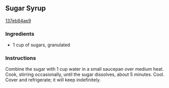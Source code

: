 ## Sugar Syrup

[137eb84ae9](http://www.epicurious.com/recipes/food/views/sugar-syrup-386498)

### Ingredients

 - 1 cup of sugars, granulated

### Instructions

Combine the sugar with 1 cup water in a small saucepan over medium heat. Cook, stirring occasionally, until the sugar dissolves, about 5 minutes. Cool. Cover and refrigerate; it will keep indefinitely.